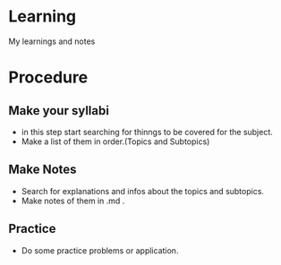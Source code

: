 # Learning
My learnings and notes

# Procedure
## Make your syllabi
- in this step start searching for thinngs to be covered for the subject.
- Make a list of them in order.(Topics and Subtopics)

## Make Notes
- Search for explanations and infos about the topics and subtopics.
- Make notes of them in .md .

## Practice
- Do some practice problems or application.
